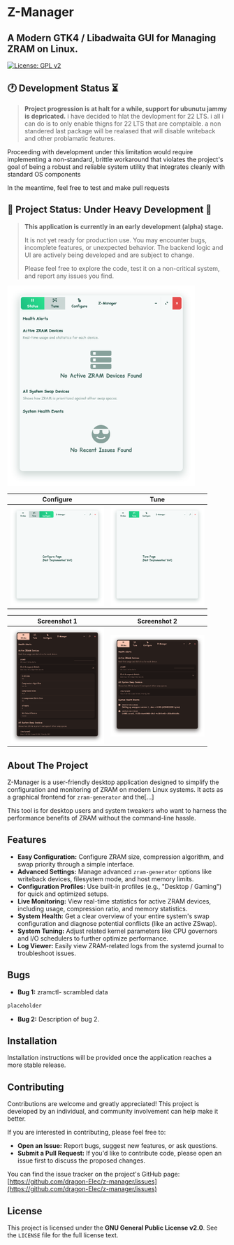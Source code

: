 # Z-Manager
## A Modern GTK4 / Libadwaita GUI for Managing ZRAM on Linux.

[![License: GPL v2](https://img.shields.io/badge/License-GPL%20v2-blue.svg)](https://www.gnu.org/licenses/old-licenses/gpl-2.0.en.html)

## 🕐 Development Status ⏳

> **Project progression is at halt for a while, support for ubunutu jammy is depricated.** 
i have decided to hlat the devlopment for 22 LTS. i all i can do is to only enable thigns for 22 LTS that are comptaible. a non standered last package will be realased that will disable writeback and other problamatic features. 

Proceeding with development under this limitation would require implementing a non-standard, brittle workaround that violates the project's goal of being a robust and reliable system utility that integrates cleanly with standard OS components

In the meantime, feel free to test and make pull requests



## 🚧 Project Status: Under Heavy Development 🚧

> **This application is currently in an early development (alpha) stage.**
>
> It is not yet ready for production use. You may encounter bugs, incomplete features, or unexpected behavior. The backend logic and UI are actively being developed and are subject to change.
>
> Please feel free to explore the code, test it on a non-critical system, and report any issues you find.

<img src="./assets/status-page.png" alt="Status Page" width="430"/>

| Configure | Tune |
|---|---|
| <img src="./assets/configure-page.png" alt="Configure Page" width="215"/> | <img src="./assets/tune-page.png" alt="Tune Page" width="215"/> |

| Screenshot 1 | Screenshot 2 |
|---|---|
| <img src="./assets/Screenshot from 2025-10-02 00-11-29.png" alt="Screenshot 1" width="215"/> | <img src="./assets/Screenshot from 2025-10-02 00-11-41.png" alt="Screenshot 2" width="215"/> |

## About The Project

Z-Manager is a user-friendly desktop application designed to simplify the configuration and monitoring of ZRAM on modern Linux systems. It acts as a graphical frontend for `zram-generator` and the[...]

This tool is for desktop users and system tweakers who want to harness the performance benefits of ZRAM without the command-line hassle.

## Features

* **Easy Configuration:** Configure ZRAM size, compression algorithm, and swap priority through a simple interface.
* **Advanced Settings:** Manage advanced `zram-generator` options like writeback devices, filesystem mode, and host memory limits.
* **Configuration Profiles:** Use built-in profiles (e.g., "Desktop / Gaming") for quick and optimized setups.
* **Live Monitoring:** View real-time statistics for active ZRAM devices, including usage, compression ratio, and memory statistics.
* **System Health:** Get a clear overview of your entire system's swap configuration and diagnose potential conflicts (like an active ZSwap).
* **System Tuning:** Adjust related kernel parameters like CPU governors and I/O schedulers to further optimize performance.
* **Log Viewer:** Easily view ZRAM-related logs from the systemd journal to troubleshoot issues.

## Bugs

* **Bug 1:** zramctl- scrambled data
```py
placeholder
```

* **Bug 2:** Description of bug 2.

## Installation

Installation instructions will be provided once the application reaches a more stable release.

## Contributing

Contributions are welcome and greatly appreciated! This project is developed by an individual, and community involvement can help make it better.

If you are interested in contributing, please feel free to:
* **Open an Issue:** Report bugs, suggest new features, or ask questions.
* **Submit a Pull Request:** If you'd like to contribute code, please open an issue first to discuss the proposed changes.

You can find the issue tracker on the project's GitHub page:
[https://github.com/dragon-Elec/z-manager/issues](https://github.com/dragon-Elec/z-manager/issues)

## License

This project is licensed under the **GNU General Public License v2.0**. See the `LICENSE` file for the full license text.
